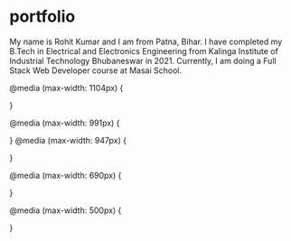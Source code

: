 # portfolio
My name is Rohit Kumar and I am from Patna, Bihar. I have completed my B.Tech in Electrical and Electronics Engineering from Kalinga Institute of Industrial Technology Bhubaneswar in 2021. Currently, I am doing a Full Stack Web Developer course at Masai School.





@media (max-width: 1104px) {

}

@media (max-width: 991px) {
 
}
@media (max-width: 947px) {

}

@media (max-width: 690px) {

}

@media (max-width: 500px) {

}
